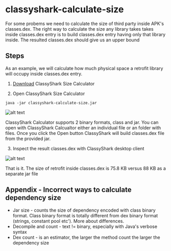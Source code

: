 # classyshark-calculate-size

For some probems we need to calculate the size of third party inside APK's classes.dex. The right way to calculate the size any library takes takes inside classes.dex entry is to build classes.dex entry 
having only that library inside. The resulted classes.dex should give us an upper bound

## Steps
As an example, we will calculate how much physical space a retrofit library will occupy inside classes.dex entry. 

1. [Download](https://github.com/borisf/classyshark-calculate-size/releases) ClassyShark Size Calculator

2. Open ClassyShark Size Calculator

`java -jar classyshark-calculate-size.jar`

![alt text](https://github.com/borisf/classyshark-calculate-size/blob/master/img/SelectJar.png)

ClassyShark Calculator supports 2 binary formats, class and jar. You can open with ClassyShark Calcualtor either an individual file or an folder with files.
Once you click the Open button ClassyShark will build classes.dex file from the provided jar.

3. Inspect the result classes.dex with ClassyShark desktop client

![alt text](https://github.com/borisf/classyshark-calculate-size/blob/master/img/ClassyShark.png)

That is it. The size of retrofit inside classes.dex is 75.8 KB versus 88 KB as a separate jar file

## Appendix - Incorrect ways to calculate dependency size
* Jar size - counts the size of dependency encoded with class binary format. Class binary format is totally different from dex binary format (strings, constant pool etc'). More about differences.
* Decompile and count - text != binary, especially with Java's verbose syntax
* Dex count - is an estimator, the larger the method count the larger the dependency size
